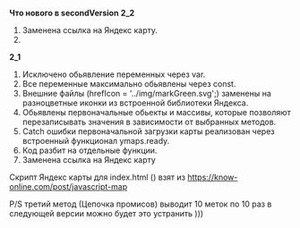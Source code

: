 **Что нового в secondVersion**
**2_2**
1. Заменена ссылка на Яндекс карту.
2. 

**2_1**
1. Исключено обьявление переменных через var.
2. Все переменные максимально обьявлены через const.
3. Внешние файлы (hrefIcon = '../img/markGreen.svg';) заменены на разноцветные иконки из встроенной библиотеки Яндекса.
4. Обьявлены первоначальные обьекты и массивы, которые позволяют перезаписывать значения в зависимости от выбранных методов.
5. Catch ошибки первоначальной загрузки карты реализован через встроенный функционал ymaps.ready. 
6. Код разбит на отдельные функции.
7. Заменена ссылка на Яндекс карту


Скрипт Яндекс карты для index.html
(<script src="//api-maps.yandex.ru/2.1/?lang=ru_RU"></script>)
взят из https://know-online.com/post/javascript-map

P/S третий метод (Цепочка промисов) выводит 10 меток по 10 раз
в следующей версии можно будет это устранить )))